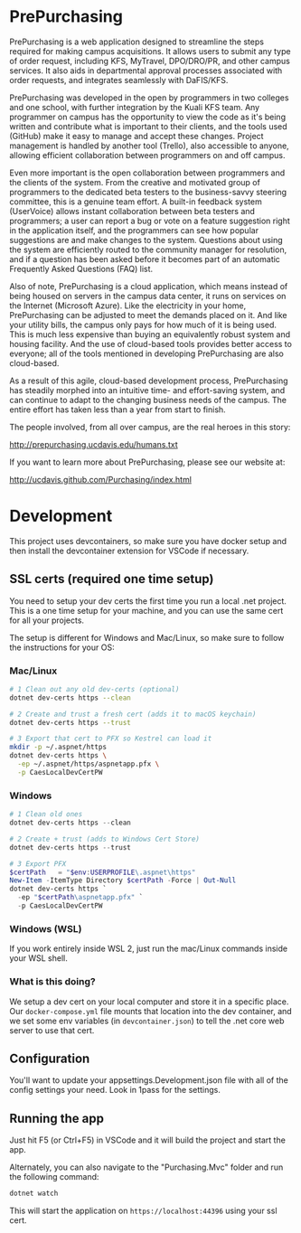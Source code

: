 # PrePurchasing

PrePurchasing is a web application designed to streamline the steps required for making campus acquisitions. It allows users to submit any type of order request, including KFS, MyTravel, DPO/DRO/PR, and other campus services. It also aids in departmental approval processes associated with order requests, and integrates seamlessly with DaFIS/KFS.

PrePurchasing was developed in the open by programmers in two colleges and one school, with further integration by the Kuali KFS team. Any programmer on campus has the opportunity to view the code as it's being written and contribute what is important to their clients, and the tools used (GitHub) make it easy to manage and accept these changes. Project management is handled by another tool (Trello), also accessible to anyone, allowing efficient collaboration between programmers on and off campus.

Even more important is the open collaboration between programmers and the clients of the system. From the creative and motivated group of programmers to the dedicated beta testers to the business-savvy steering committee, this is a genuine team effort. A built-in feedback system (UserVoice) allows instant collaboration between beta testers and programmers; a user can report a bug or vote on a feature suggestion right in the application itself, and the programmers can see how popular suggestions are and make changes to the system. Questions about using the system are efficiently routed to the community manager for resolution, and if a question has been asked before it becomes part of an automatic Frequently Asked Questions (FAQ) list.

Also of note, PrePurchasing is a cloud application, which means instead of being housed on servers in the campus data center, it runs on services on the Internet (Microsoft Azure). Like the electricity in your home, PrePurchasing can be adjusted to meet the demands placed on it. And like your utility bills, the campus only pays for how much of it is being used. This is much less expensive than buying an equivalently robust system and housing facility. And the use of cloud-based tools provides better access to everyone; all of the tools mentioned in developing PrePurchasing are also cloud-based.

As a result of this agile, cloud-based development process, PrePurchasing has steadily morphed into an intuitive time- and effort-saving system, and can continue to adapt to the changing business needs of the campus. The entire effort has taken less than a year from start to finish.

The people involved, from all over campus, are the real heroes in this story:

http://prepurchasing.ucdavis.edu/humans.txt

If you want to learn more about PrePurchasing, please see our website at:

http://ucdavis.github.com/Purchasing/index.html


# Development

This project uses devcontainers, so make sure you have docker setup and then install the devcontainer extension for VSCode if necessary.

## SSL certs (required one time setup)

You need to setup your dev certs the first time you run a local .net project. This is a one time setup for your machine, and you can use the same cert for all your projects.

The setup is different for Windows and Mac/Linux, so make sure to follow the instructions for your OS:

### Mac/Linux

```bash
# 1 Clean out any old dev-certs (optional)
dotnet dev-certs https --clean

# 2 Create and trust a fresh cert (adds it to macOS keychain)
dotnet dev-certs https --trust

# 3 Export that cert to PFX so Kestrel can load it
mkdir -p ~/.aspnet/https
dotnet dev-certs https \
  -ep ~/.aspnet/https/aspnetapp.pfx \
  -p CaesLocalDevCertPW
```

### Windows

```powershell
# 1 Clean old ones
dotnet dev-certs https --clean

# 2 Create + trust (adds to Windows Cert Store)
dotnet dev-certs https --trust

# 3 Export PFX
$certPath   = "$env:USERPROFILE\.aspnet\https"
New-Item -ItemType Directory $certPath -Force | Out-Null
dotnet dev-certs https `
  -ep "$certPath\aspnetapp.pfx" `
  -p CaesLocalDevCertPW
```

### Windows (WSL)

If you work entirely inside WSL 2, just run the mac/Linux commands inside your WSL shell.

### What is this doing?

We setup a dev cert on your local computer and store it in a specific place. Our `docker-compose.yml` file mounts that location into the dev container, and we set some env variables (in `devcontainer.json`) to tell the .net core web server to use that cert.

## Configuration

You'll want to update your appsettings.Development.json file with all of the config settings your need.  Look in 1pass for the settings.

## Running the app

Just hit F5 (or Ctrl+F5) in VSCode and it will build the project and start the app. 

Alternately, you can also navigate to the "Purchasing.Mvc" folder and run the following command:

```bash
dotnet watch
```

This will start the application on `https://localhost:44396` using your ssl cert.
